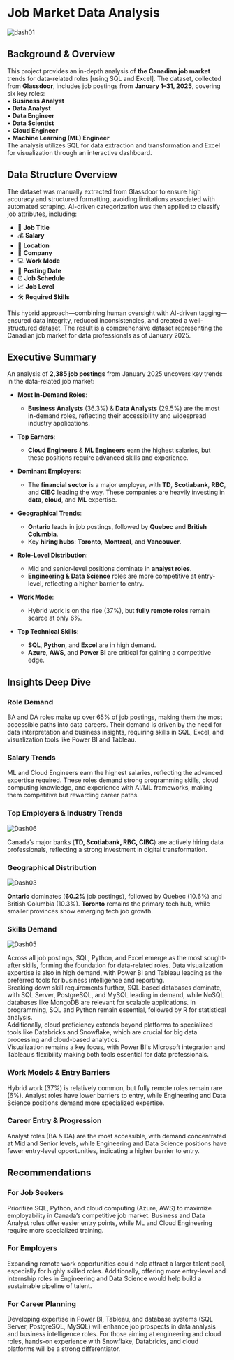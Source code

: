 # Job Market Data Analysis

![dash01](https://github.com/user-attachments/assets/0daa8312-b635-4eb4-8b97-e8618be64b84)

## Background & Overview
This project provides an in-depth analysis of **the Canadian job market** trends for data-related roles [using SQL and Excel]. The dataset, collected from **Glassdoor**, includes job postings from **January 1–31, 2025**, covering six key roles:  
•	**Business Analyst**  
•	**Data Analyst**  
•	**Data Engineer**  
•	**Data Scientist**  
•	**Cloud Engineer**  
•	**Machine Learning (ML) Engineer**  
The analysis utilizes SQL for data extraction and transformation and Excel for visualization through an interactive dashboard.

## Data Structure Overview  
The dataset was manually extracted from Glassdoor to ensure high accuracy and structured formatting, avoiding limitations associated with automated scraping. AI-driven categorization was then applied to classify job attributes, including:

- 🔹 **Job Title**  
- 💰 **Salary**  
- 📍 **Location**  
- 🏢 **Company**  
- 💻 **Work Mode**  
- 📅 **Posting Date**  
- ⏰ **Job Schedule**  
- 📈 **Job Level**  
- 🛠️ **Required Skills**

This hybrid approach—combining human oversight with AI-driven tagging—ensured data integrity, reduced inconsistencies, and created a well-structured dataset. The result is a comprehensive dataset representing the Canadian job market for data professionals as of January 2025.


## Executive Summary
An analysis of **2,385 job postings** from January 2025 uncovers key trends in the data-related job market:
- **Most In-Demand Roles**:
  - **Business Analysts** (36.3%) & **Data Analysts** (29.5%) are the most in-demand roles, reflecting their accessibility and widespread industry applications.

- **Top Earners**:  
  - **Cloud Engineers** & **ML Engineers** earn the highest salaries, but these positions require advanced skills and experience.

- **Dominant Employers**:  
  - The **financial sector** is a major employer, with **TD**, **Scotiabank**, **RBC**, and **CIBC** leading the way. These companies are heavily investing in **data**, **cloud**, and **ML** expertise.

- **Geographical Trends**:  
  - **Ontario** leads in job postings, followed by **Quebec** and **British Columbia**.  
  - Key **hiring hubs**: **Toronto**, **Montreal**, and **Vancouver**.

- **Role-Level Distribution**:  
  - Mid and senior-level positions dominate in **analyst roles**.  
  - **Engineering & Data Science** roles are more competitive at entry-level, reflecting a higher barrier to entry.

- **Work Mode**:  
  - Hybrid work is on the rise (37%), but **fully remote roles** remain scarce at only 6%.

- **Top Technical Skills**:  
  - **SQL**, **Python**, and **Excel** are in high demand.  
  - **Azure**, **AWS**, and **Power BI** are critical for gaining a competitive edge.


## Insights Deep Dive 
### Role Demand   
BA and DA roles make up over 65% of job postings, making them the most accessible paths into data careers. Their demand is driven by the need for data interpretation and business insights, requiring skills in SQL, Excel, and visualization tools like Power BI and Tableau.  

### Salary Trends 
ML and Cloud Engineers earn the highest salaries, reflecting the advanced expertise required. These roles demand strong programming skills, cloud computing knowledge, and experience with AI/ML frameworks, making them competitive but rewarding career paths.    

### Top Employers & Industry Trends  
![Dash06](https://github.com/user-attachments/assets/87acbb97-7868-404f-9b0a-7ac88ab0e8a8)


Canada’s major banks (**TD, Scotiabank, RBC, CIBC**) are actively hiring data professionals, reflecting a strong investment in digital transformation.

### Geographical Distribution 
![Dash03](https://github.com/user-attachments/assets/f38198bb-6556-44ae-8065-a622e5ff2a4f)

**Ontario** dominates (**60.2%** job postings), followed by Quebec (10.6%) and British Columbia (10.3%). **Toronto** remains the primary tech hub, while smaller provinces show emerging tech job growth.

### Skills Demand  
![Dash05](https://github.com/user-attachments/assets/2f446d62-5561-47ad-a374-46cef119b847)

Across all job postings, SQL, Python, and Excel emerge as the most sought-after skills, forming the foundation for data-related roles. Data visualization expertise is also in high demand, with Power BI and Tableau leading as the preferred tools for business intelligence and reporting.  
Breaking down skill requirements further, SQL-based databases dominate, with SQL Server, PostgreSQL, and MySQL leading in demand, while NoSQL databases like MongoDB are relevant for scalable applications. In programming, SQL and Python remain essential, followed by R for statistical analysis.  
Additionally, cloud proficiency extends beyond platforms to specialized tools like Databricks and Snowflake, which are crucial for big data processing and cloud-based analytics.  
Visualization remains a key focus, with Power BI's Microsoft integration and Tableau’s flexibility making both tools essential for data professionals.  

### Work Models & Entry Barriers  
Hybrid work (37%) is relatively common, but fully remote roles remain rare (6%). Analyst roles have lower barriers to entry, while Engineering and Data Science positions demand more specialized expertise.  

### Career Entry & Progression  
Analyst roles (BA & DA) are the most accessible, with demand concentrated at Mid and Senior levels, while Engineering and Data Science positions have fewer entry-level opportunities, indicating a higher barrier to entry.

## Recommendations
### For Job Seekers  
Prioritize SQL, Python, and cloud computing (Azure, AWS) to maximize employability in Canada’s competitive job market. Business and Data Analyst roles offer easier entry points, while ML and Cloud Engineering require more specialized training.  
### For Employers    
Expanding remote work opportunities could help attract a larger talent pool, especially for highly skilled roles. Additionally, offering more entry-level and internship roles in Engineering and Data Science would help build a sustainable pipeline of talent.  
### For Career Planning    
Developing expertise in Power BI, Tableau, and database systems (SQL Server, PostgreSQL, MySQL) will enhance job prospects in data analysis and business intelligence roles. For those aiming at engineering and cloud roles, hands-on experience with Snowflake, Databricks, and cloud platforms will be a strong differentiator.


